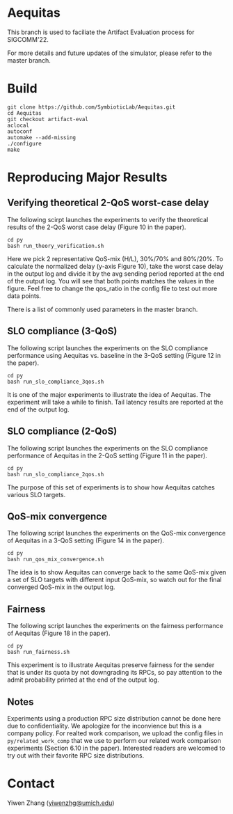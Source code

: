 # Aequitas
This branch is used to faciliate the Artifact Evaluation process for SIGCOMM'22.

For more details and future updates of the simulator, please refer to the master branch.

# Build
```
git clone https://github.com/SymbioticLab/Aequitas.git
cd Aequitas
git checkout artifact-eval
aclocal
autoconf
automake --add-missing
./configure
make
```

# Reproducing Major Results
## Verifying theoretical 2-QoS worst-case delay
The following scirpt launches the experiments to verify the theoretical results of the 2-QoS worst case delay (Figure 10 in the paper).

```
cd py
bash run_theory_verification.sh
```

Here we pick 2 representative QoS-mix (H/L), 30%/70% and 80%/20%.
To calculate the normalized delay (y-axis Figure 10), take the worst case delay in the output log and divide it by the avg sending period reported at the end of the output log.
You will see that both points matches the values in the figure.
Feel free to change the qos_ratio in the config file to test out more data points.

There is a list of commonly used parameters in the master branch.

## SLO compliance (3-QoS)
The following script launches the experiments on the SLO compliance performance using Aequitas vs. baseline in the 3-QoS setting (Figure 12 in the paper).

```
cd py
bash run_slo_compliance_3qos.sh
```

It is one of the major experiments to illustrate the idea of Aequitas. The experiment will take a while to finish. Tail latency results are reported at the end of the output log.

## SLO compliance (2-QoS)
The following script launches the experiments on the SLO compliance performance of Aequitas in the 2-QoS setting (Figure 11 in the paper).

```
cd py
bash run_slo_compliance_2qos.sh
```

The purpose of this set of experiments is to show how Aequitas catches various SLO targets.

## QoS-mix convergence
The following script launches the experiments on the QoS-mix convergence of Aequitas in a 3-QoS setting (Figure 14 in the paper).

```
cd py
bash run_qos_mix_convergence.sh
```

The idea is to show Aequitas can converge back to the same QoS-mix given a set of SLO targets with different input QoS-mix, so watch out for the final converged QoS-mix in the output log.

## Fairness
The following script launches the experiments on the fairness performance of Aequitas (Figure 18 in the paper).

```
cd py
bash run_fairness.sh
```

This experiment is to illustrate Aequitas preserve fairness for the sender that is under its quota by not downgrading its RPCs, so pay attention to the admit probability printed at the end of the output log.

## Notes
Experiments using a production RPC size distribution cannot be done here due to confidentiality. We apologize for the inconvience but this is a company policy.
For realted work comparison, we upload the config files in ```py/related_work_comp``` that we use to perform our related work comparison experiments (Section 6.10 in the paper). Interested readers are welcomed to try out with their favorite RPC size distributions.


# Contact
Yiwen Zhang (yiwenzhg@umich.edu)
